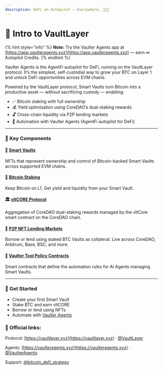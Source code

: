 ```yaml
---
description: DeFi on Autopilot — Everywhere. 💼🚀✨
---
```


# 👋 Intro to VaultLayer

{% hint style="info" %}
**Note:** Try the Vaulter Agents app at [https://app.vaulteragents.xyz](https://app.vaulteragents.xyz) — earn ∞ Autopilot Credits.
{% endhint %}

Vaulter Agents is the AgentFi autopilot for DeFi, running on the VaultLayer protocol. It’s the simplest, self-custodial way to grow your BTC on Layer 1 and unlock DeFi opportunities across EVM chains.

Powered by the VaultLayer protocol, Smart Vaults turn Bitcoin into a productive asset — without sacrificing custody — enabling:

* ✅ Bitcoin staking with full ownership
* 💰 Yield optimization using CoreDAO’s dual-staking rewards
* 🔓 Cross-chain liquidity via P2P lending markets
* 🤖 Automation with Vaulter Agents (AgentFi autopilot for DeFi)

***

### 🧩 Key Components

#### 🧠 [Smart Vaults](https://docs.vaultlayer.xyz/components/smart-vaults)

NFTs that represent ownership and control of Bitcoin-backed Smart Vaults across supported EVM chains.

#### 🚀 [Bitcoin Staking](bitcoin-staking.md)

Keep Bitcoin on L1. Get yield and liquidity from your Smart Vault.

#### 🏛️ [vltCORE Protocol](https://docs.vaultlayer.xyz/components/vltcore)

Aggregation of CoreDAO dual-staking rewards managed by the vltCore smart contract on the CoreDAO chain.

#### 🤝 [P2P NFT Lending Markets](https://docs.vaultlayer.xyz/components/p2p-liquidity)

Borrow or lend using staked BTC Vaults as collateral. Live across CoreDAO, Arbitrum, Base, BSC, and more.

#### 🔐 [Vaulter Tool Policy Contracts](https://docs.vaultlayer.xyz/components/vaulter-ai-agent)

Smart contracts that define the automation rules for AI Agents managing Smart Vaults.

***

### 🚀 Get Started

* Create your first Smart Vault
* Stake BTC and earn vltCORE
* Borrow or lend using NFTs
* Automate with [Vaulter Agents](../)

### 📌 Official links:

Protocol: [https://vaultlayer.xyz](https://vaultlayer.xyz) · [@VaultLayer](https://x.com/VaultLayer)

Agents: [https://vaulteragents.xyz](https://vaulteragents.xyz) · [@VaulterAgents](https://x.com/VaulterAgents)

Support: [@bitcoin\_defi\_strategy](https://t.me/+Q58TzLXmvGM0MGFh)
